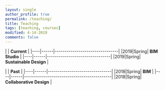 ```yaml
---
layout: single
author_profile: true
permalink: /teaching/
title: Teaching
tags: [teaching, courses]
modified: 4-14-2019
comments: false
---
```



|           | **Current**                    |
|----|------|--------------------------------|
|2019|Spring| **BIM Studio** |
|----|------|--------------------------------|
|2019|Spring| **Sustainable Design** |



|           | **Past**                       |
|----|------|--------------------------------|
|2018|Spring| **BIM**             |
|----|------|--------------------------------------------|
|2018|Spring| **Collaborative Design** |
